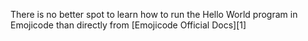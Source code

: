 There is no better spot to learn how to run the Hello World program in Emojicode than directly from [Emojicode Official Docs][1]

